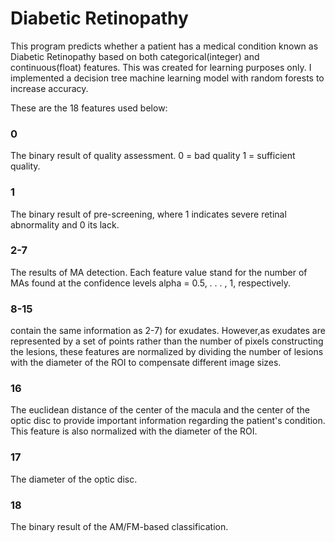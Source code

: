 # Diabetic Retinopathy
This program predicts whether a patient has a medical condition known as Diabetic Retinopathy based on both categorical(integer) and continuous(float) features. This was created for learning purposes only. I implemented a decision tree machine learning model with random forests to increase accuracy.


These are the 18 features used below: <br/>

### 0
The binary result of quality assessment. 0 = bad quality 1 = sufficient quality.<br/>
### 1
The binary result of pre-screening, where 1 indicates severe retinal abnormality and 0 its lack. <br/>
### 2-7
The results of MA detection. Each feature value stand for the number of MAs found at the confidence levels alpha = 0.5, . . . , 1, respectively.<br/>
### 8-15
contain the same information as 2-7) for exudates. However,as exudates are represented by a set of points rather than the number of pixels constructing the lesions, these features are normalized by dividing the number of lesions with the diameter of the ROI to compensate different image sizes.<br/>
### 16
The euclidean distance of the center of the macula and the center of the optic disc to provide important information regarding the patient's condition. This feature is also normalized with the diameter of the ROI.<br/>
### 17
The diameter of the optic disc.<br/>
### 18
The binary result of the AM/FM-based classification. <br/>

